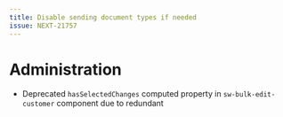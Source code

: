 ```yaml
---
title: Disable sending document types if needed
issue: NEXT-21757
---
```

# Administration
* Deprecated `hasSelectedChanges` computed property in `sw-bulk-edit-customer` component due to redundant

